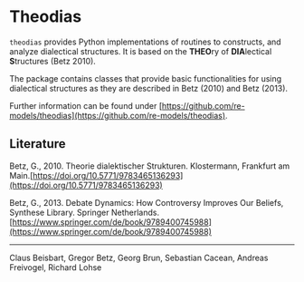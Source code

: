 # Theodias

`theodias` provides Python implementations of routines to constructs, and analyze dialectical structures. It 
is based on the **THEO**ry of **DIA**lectical **S**tructures (Betz 2010). 

The package contains classes that provide basic functionalities for using dialectical structures as they are described in Betz (2010) and Betz (2013).

Further information can be found under [https://github.com/re-models/theodias](https://github.com/re-models/theodias).

## Literature

Betz, G., 2010. Theorie dialektischer Strukturen. Klostermann, Frankfurt am Main.[https://doi.org/10.5771/9783465136293](https://doi.org/10.5771/9783465136293)

Betz, G., 2013. Debate Dynamics: How Controversy Improves Our Beliefs, Synthese Library. Springer Netherlands.[https://www.springer.com/de/book/9789400745988](https://www.springer.com/de/book/9789400745988)

---

Claus Beisbart, Gregor Betz, Georg Brun, Sebastian Cacean, Andreas Freivogel, Richard Lohse 
